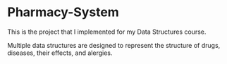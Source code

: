 # Pharmacy-System

This is the project that I implemented for my Data Structures course.

Multiple data structures are designed to represent the structure of drugs, diseases, their effects, and alergies.
